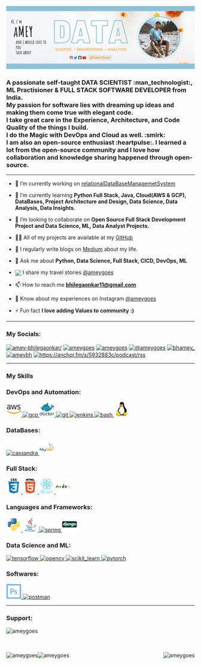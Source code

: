   <!--  HeadLine -->
![alt text](./images/Amey.png)
  <!--  HeadLine Ends -->

  <!--  Short Bio -->
  <h3>A passionate self-taught DATA SCIENTIST :man_technologist:, ML Practisioner & FULL STACK SOFTWARE DEVELOPER from India. <br>
  My passion for software lies with dreaming up ideas and making them come true with elegant code. <br>
  I take great care in the Experience, Architecture, and Code Quality of the things I build. <br>
  I do the Magic with DevOps and Cloud as well. :smirk:<br>
  I am also an open-source enthusiast :heartpulse:. I learned a lot from the open-source community and I love how collaboration and knowledge sharing happened through open-source.
  </h3>

  <!-- Short Bio Ends -->
  <hr>  

  <!-- A bit about what I do? -->
  - 🔭 I’m currently working on [relationalDataBaseManagemetSystem](https://github.com/ameygoes/relationalDBManagementSystem)

  - 🌱 I’m currently learning **Python Full Stack, Java, Cloud(AWS & GCP), DataBases, Project Architecture and Design, Data Science, Data Analysis, Data Insights.**

  - 👯 I’m looking to collaborate on **Open Source Full Stack Development Project and Data Science, ML, Data Analyst Projects.**

  - 👨‍💻 All of my projects are available at my [GitHub](https://github.com/ameygoes)

  - 📝 I regularly write blogs on [Medium](https://medium.com/@ameygoes) about my life.

  - 💬 Ask me about **Python, Data Science, Full Stack, CICD, DevOps, ML**

  - <img align="center" src="https://emojipedia-us.s3.amazonaws.com/content/2020/04/05/yt.png" width="20px"> I share my travel stories [@ameygoes](https://youtube.com/ameygoes)

  - 📫 How to reach me **bhilegaonkar11@gmail.com**

  - 📄 Know about my experiences on Instagram [@ameygoes](https://www.instagram.com/ameygoes)

  - ⚡ Fun fact **I love adding Values to community :)**

  <hr size="1">  

  <!--  Connect With me -->
  <h3 align="left">My Socials:</h3>
  <p align="left">
  <!--  LinkedIn  -->
  <a href="https://linkedin.com/in/amey-bhilegaonkar/" target="blank"><img align="center" src="https://raw.githubusercontent.com/rahuldkjain/github-profile-readme-generator/master/src/images/icons/Social/linked-in-alt.svg" alt="amey-bhilegaonkar/" height="30" width="40" /></a>
  <!--  Instagram  -->
  <a href="https://instagram.com/ameygoes" target="blank"><img align="center" src="https://raw.githubusercontent.com/rahuldkjain/github-profile-readme-generator/master/src/images/icons/Social/instagram.svg" alt="ameygoes" height="30" width="40" /></a>
  <!--YouTube    -->
  <a href="https://www.youtube.com/c/ameygoes" target="blank"><img align="center" src="https://raw.githubusercontent.com/rahuldkjain/github-profile-readme-generator/master/src/images/icons/Social/youtube.svg" alt="ameygoes" height="30" width="40" /></a>
  <!--  Medium  -->
  <a href="https://medium.com/@ameygoes" target="blank"><img align="center" src="https://raw.githubusercontent.com/rahuldkjain/github-profile-readme-generator/master/src/images/icons/Social/medium.svg" alt="@ameygoes" height="30" width="40" /></a>
  <!--  Twitter  -->
  <a href="https://twitter.com/bhamey_" target="blank"><img align="center" src="https://raw.githubusercontent.com/rahuldkjain/github-profile-readme-generator/master/src/images/icons/Social/twitter.svg" alt="bhamey_" height="30" width="40" /></a>
  <!--  HackerRank  -->
  <a href="https://www.hackerrank.com/ameybh" target="blank"><img align="center" src="https://raw.githubusercontent.com/rahuldkjain/github-profile-readme-generator/master/src/images/icons/Social/hackerrank.svg" alt="ameybh" height="30" width="40" /></a>
  <!--  PodCasts  -->
  <a href="/https://anchor.fm/s/5932883c/podcast/rss" target="blank"><img align="center" src="https://raw.githubusercontent.com/rahuldkjain/github-profile-readme-generator/master/src/images/icons/Social/rss.svg" alt="https://anchor.fm/s/5932883c/podcast/rss" height="30" width="40" /></a>
  </p>

  <hr size="1">
  <h3 align="left">My Skills</h3>
  <h3 align="left">DevOps and Automation:</h3>
  <p align="left">
  <!-- Amazon CLoud -->
  <a href="https://aws.amazon.com" target="_blank"> <img src="https://raw.githubusercontent.com/devicons/devicon/master/icons/amazonwebservices/amazonwebservices-original-wordmark.svg" alt="aws" width="40" height="40"/> </a>
  <!-- GCP -->
  <a href="https://cloud.google.com" target="_blank"> <img src="https://www.vectorlogo.zone/logos/google_cloud/google_cloud-icon.svg" alt="gcp" width="40" height="40"/> </a>
  <!-- Docker -->
  <a href="https://www.docker.com/" target="_blank"> <img src="https://raw.githubusercontent.com/devicons/devicon/master/icons/docker/docker-original-wordmark.svg" alt="docker" width="40" height="40"/> </a>
  <!-- GIT -->
  <a href="https://git-scm.com/" target="_blank"> <img src="https://www.vectorlogo.zone/logos/git-scm/git-scm-icon.svg" alt="git" width="40" height="40"/> </a>
  <!-- JENKINS -->
  <a href="https://www.jenkins.io" target="_blank"> <img src="https://www.vectorlogo.zone/logos/jenkins/jenkins-icon.svg" alt="jenkins" width="40" height="40"/> </a>
  <!-- Bash -->
  <a href="https://www.gnu.org/software/bash/" target="_blank"> <img src="https://www.vectorlogo.zone/logos/gnu_bash/gnu_bash-icon.svg" alt="bash" width="40" height="40"/> </a>
  <!-- LINUX -->
  <a href="https://www.linux.org/" target="_blank"> <img src="https://raw.githubusercontent.com/devicons/devicon/master/icons/linux/linux-original.svg" alt="linux" width="40" height="40"/> </a>
  </p>

  <h3 align="left">DataBases:</h3>
  <p align="left">
  <!-- Cassandra -->
  <a href="https://cassandra.apache.org/" target="_blank"> <img src="https://www.vectorlogo.zone/logos/apache_cassandra/apache_cassandra-icon.svg" alt="cassandra" width="40" height="40"/> </a>
  <!-- MySQL -->
  <a href="https://www.mysql.com/" target="_blank"> <img src="https://raw.githubusercontent.com/devicons/devicon/master/icons/mysql/mysql-original-wordmark.svg" alt="mysql" width="40" height="40"/> </a>
  </p>

  <h3 align="left">Full Stack:</h3>
  <p align="left">
  <!-- CSS -->
  <a href="https://www.w3schools.com/css/" target="_blank"> <img src="https://raw.githubusercontent.com/devicons/devicon/master/icons/css3/css3-original-wordmark.svg" alt="css3" width="40" height="40"/> </a>
  <!-- HTML -->
  <a href="https://www.w3.org/html/" target="_blank"> <img src="https://raw.githubusercontent.com/devicons/devicon/master/icons/html5/html5-original-wordmark.svg" alt="html5" width="40" height="40"/> </a>
  <!-- ReactJS -->
  <a href="https://reactjs.org/" target="_blank"> <img src="https://raw.githubusercontent.com/devicons/devicon/master/icons/react/react-original-wordmark.svg" alt="react" width="40" height="40"/> </a>
  <!-- Node -->
  <a href="https://nodejs.org" target="_blank"> <img src="https://raw.githubusercontent.com/devicons/devicon/master/icons/nodejs/nodejs-original-wordmark.svg" alt="nodejs" width="40" height="40"/> </a>
  </p>

  <h3 align="left">Languages and Frameworks:</h3>
  <p align="left">
  <!-- python -->
  <a href="https://www.python.org" target="_blank"> <img src="https://raw.githubusercontent.com/devicons/devicon/master/icons/python/python-original.svg" alt="python" width="40" height="40"/> </a>
  <!-- JAVA -->
  <a href="https://www.java.com" target="_blank"> <img src="https://raw.githubusercontent.com/devicons/devicon/master/icons/java/java-original.svg" alt="java" width="40" height="40"/> </a>
  <!-- Spring -->
  <a href="https://spring.io/" target="_blank"> <img src="https://www.vectorlogo.zone/logos/springio/springio-icon.svg" alt="spring" width="40" height="40"/> </a>
  <!-- Django -->
  <a href="https://www.djangoproject.com/" target="_blank"> <img src="https://raw.githubusercontent.com/devicons/devicon/master/icons/django/django-original.svg" alt="django" width="40" height="40"/> </a>
  </p>

  <h3 align="left">Data Science and ML:</h3>
  <p align="left">
  <!-- TensorFlow -->
  <a href="https://www.tensorflow.org" target="_blank"> <img src="https://www.vectorlogo.zone/logos/tensorflow/tensorflow-icon.svg" alt="tensorflow" width="40" height="40"/> </a>
  <!-- OpenCV -->
  <a href="https://opencv.org/" target="_blank"> <img src="https://www.vectorlogo.zone/logos/opencv/opencv-icon.svg" alt="opencv" width="40" height="40"/> </a>
  <!-- Scikit Learn -->
  <a href="https://scikit-learn.org/" target="_blank"> <img src="https://upload.wikimedia.org/wikipedia/commons/0/05/Scikit_learn_logo_small.svg" alt="scikit_learn" width="40" height="40"/> </a>
  <!-- Pytorch -->
  <a href="https://pytorch.org/" target="_blank"> <img src="https://www.vectorlogo.zone/logos/pytorch/pytorch-icon.svg" alt="pytorch" width="40" height="40"/> </a>
  </p>

  <h3 align="left">Softwares:</h3>
  <p align="left">
  <!-- photoshop -->
  <a href="https://www.photoshop.com/en" target="_blank"> <img src="https://raw.githubusercontent.com/devicons/devicon/master/icons/photoshop/photoshop-line.svg" alt="photoshop" width="40" height="40"/> </a>
  <!-- PostMan -->
  <a href="https://postman.com" target="_blank"> <img src="https://www.vectorlogo.zone/logos/getpostman/getpostman-icon.svg" alt="postman" width="40" height="40"/> </a>
  </p>

  <hr>
  <h3 align="left">Support:</h3>
  <p><a href="https://www.buymeacoffee.com/ameygoes"> <img align="left" src="https://cdn.buymeacoffee.com/buttons/v2/default-yellow.png" height="50" width="210" alt="ameygoes" /></a></p>
  <br>
  <br>
  <br>
  <p><img align="left" src="https://github-readme-stats.vercel.app/api/top-langs?username=ameygoes&show_icons=true&locale=en&layout=compact" alt="ameygoes" />
  <img align="right" src="https://github-readme-streak-stats.herokuapp.com/?user=ameygoes&" alt="ameygoes" />
   <p><img align="centre" src="https://github-readme-stats.vercel.app/api?username=ameygoes" alt="ameygoes" />


